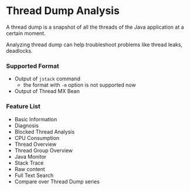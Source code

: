 <!--
    Copyright (c) 2022 Contributors to the Eclipse Foundation

    See the NOTICE file(s) distributed with this work for additional
    information regarding copyright ownership.

    This program and the accompanying materials are made available under the
    terms of the Eclipse Public License 2.0 which is available at
    http://www.eclipse.org/legal/epl-2.0

    SPDX-License-Identifier: EPL-2.0
 -->

# Thread Dump Analysis

A thread dump is a snapshot of all the threads of the Java application at a certain moment.

Analyzing thread dump can help troubleshoot problems like thread leaks, deadlocks.

### Supported Format

- Output of `jstack` command
  - the format with `-m` option is not supported now
- Output of Thread MX Bean

### Feature List

- Basic Information
- Diagnosis
- Blocked Thread Analysis
- CPU Consumption
- Thread Overview
- Thread Group Overview
- Java Monitor
- Stack Trace
- Raw content
- Full Text Search
- Compare over Thread Dump series 
